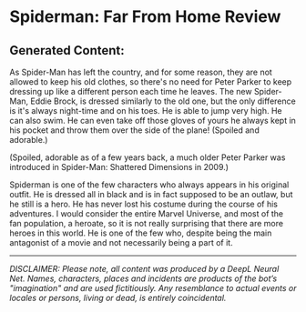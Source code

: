 # Spiderman: Far From Home Review

## Generated Content:

As Spider-Man has left the country, and for some reason, they are not allowed to keep his old clothes, so there's no need for Peter Parker to keep dressing up like a different person each time he leaves. The new Spider-Man, Eddie Brock, is dressed similarly to the old one, but the only difference is it's always night-time and on his toes. He is able to jump very high. He can also swim. He can even take off those gloves of yours he always kept in his pocket and throw them over the side of the plane! (Spoiled and adorable.)


(Spoiled, adorable as of a few years back, a much older Peter Parker was introduced in Spider-Man: Shattered Dimensions in 2009.)


Spiderman is one of the few characters who always appears in his original outfit. He is dressed all in black and is in fact supposed to be an outlaw, but he still is a hero. He has never lost his costume during the course of his adventures. I would consider the entire Marvel Universe, and most of the fan population, a heroate, so it is not really surprising that there are more heroes in this world. He is one of the few who, despite being the main antagonist of a movie and not necessarily being a part of it.

---

_DISCLAIMER:
Please note, all content was produced by a DeepL Neural Net. Names, characters, places and incidents are products of the bot’s "imagination" and are used fictitiously. Any resemblance to actual events or locales or persons, living or dead, is entirely coincidental._